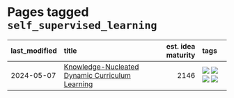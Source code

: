 # Pages tagged `self_supervised_learning`

|last_modified|title|est. idea maturity|tags
|:---|:---|---:|:---|
|2024-05-07|[Knowledge-Nucleated Dynamic Curriculum Learning](../kg_nucleated_curriculum.md)|2146|[![](https://img.shields.io/badge/tag-curriculum_learning-d12fe)](../tags/curriculum_learning.md) [![](https://img.shields.io/badge/tag-experimental-77485f)](../tags/experimental.md) [![](https://img.shields.io/badge/tag-self_supervised_learning-2db795)](../tags/self_supervised_learning.md) [![](https://img.shields.io/badge/tag-ssl-4dea78)](../tags/ssl.md)|